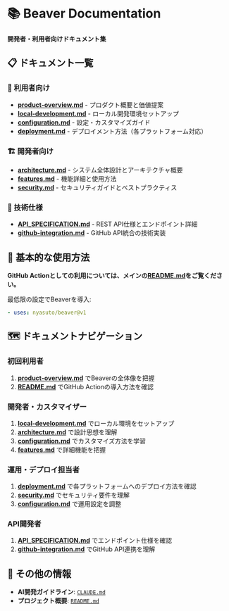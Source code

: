# 📚 Beaver Documentation

**開発者・利用者向けドキュメント集**

## 📋 ドキュメント一覧

### 🚀 利用者向け
- **[product-overview.md](./product-overview.md)** - プロダクト概要と価値提案
- **[local-development.md](./local-development.md)** - ローカル開発環境セットアップ
- **[configuration.md](./configuration.md)** - 設定・カスタマイズガイド
- **[deployment.md](./deployment.md)** - デプロイメント方法（各プラットフォーム対応）

### 🏗️ 開発者向け
- **[architecture.md](./architecture.md)** - システム全体設計とアーキテクチャ概要
- **[features.md](./features.md)** - 機能詳細と使用方法
- **[security.md](./security.md)** - セキュリティガイドとベストプラクティス

### 🔧 技術仕様
- **[API_SPECIFICATION.md](./API_SPECIFICATION.md)** - REST API仕様とエンドポイント詳細
- **[github-integration.md](./github-integration.md)** - GitHub API統合の技術実装

## 🚀 基本的な使用方法

**GitHub Actionとしての利用については、メインの[README.md](../README.md)をご覧ください。**

最低限の設定でBeaverを導入:
```yaml
- uses: nyasuto/beaver@v1
```

## 🗺️ ドキュメントナビゲーション

### 初回利用者
1. **[product-overview.md](./product-overview.md)** でBeaverの全体像を把握
2. **[README.md](../README.md)** でGitHub Actionの導入方法を確認

### 開発者・カスタマイザー
1. **[local-development.md](./local-development.md)** でローカル環境をセットアップ
2. **[architecture.md](./architecture.md)** で設計思想を理解
3. **[configuration.md](./configuration.md)** でカスタマイズ方法を学習
4. **[features.md](./features.md)** で詳細機能を把握

### 運用・デプロイ担当者
1. **[deployment.md](./deployment.md)** で各プラットフォームへのデプロイ方法を確認
2. **[security.md](./security.md)** でセキュリティ要件を理解
3. **[configuration.md](./configuration.md)** で運用設定を調整

### API開発者
1. **[API_SPECIFICATION.md](./API_SPECIFICATION.md)** でエンドポイント仕様を確認
2. **[github-integration.md](./github-integration.md)** でGitHub API連携を理解

## 📝 その他の情報

- **AI開発ガイドライン**: [`CLAUDE.md`](../CLAUDE.md)
- **プロジェクト概要**: [`README.md`](../README.md)